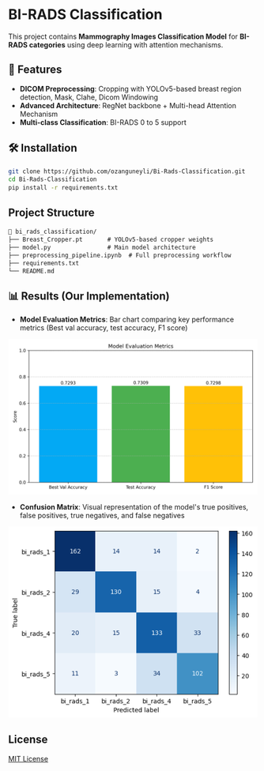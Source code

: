 # BI-RADS Classification

This project contains **Mammography Images Classification Model** for **BI-RADS categories** using deep learning with attention mechanisms.

## 📌 Features
- **DICOM Preprocessing**: Cropping with YOLOv5-based breast region detection, Mask, Clahe, Dicom Windowing
- **Advanced Architecture**: RegNet backbone + Multi-head Attention Mechanism
- **Multi-class Classification**: BI-RADS 0 to 5 support

## 🛠️ Installation
```bash
git clone https://github.com/ozanguneyli/Bi-Rads-Classification.git
cd Bi-Rads-Classification
pip install -r requirements.txt
```

## Project Structure
```
📂 bi_rads_classification/
├── Breast_Cropper.pt       # YOLOv5-based cropper weights
├── model.py                # Main model architecture
├── preprocessing_pipeline.ipynb  # Full preprocessing workflow
├── requirements.txt
└── README.md
```


## 📊 Results (Our Implementation)

- **Model Evaluation Metrics**:  Bar chart comparing key performance metrics (Best val accuracy, test accuracy, F1 score)

![Evaluation Metrics](images/evaluation_metrics_plot.png)

- **Confusion Matrix**: Visual representation of the model's true positives, false positives, true negatives, and false negatives

![Confussion Matrix](images/confussion_matrix.png)

## License

[MIT License](LICENSE)
